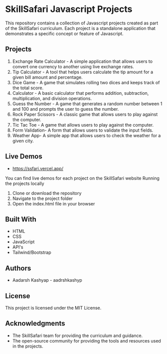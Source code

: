 # SkillSafari Javascript Projects

This repository contains a collection of Javascript projects created as part of the SkillSafari curriculum. Each project is a standalone application that demonstrates a specific concept or feature of Javascript.

## Projects

1. Exchange Rate Calculator - A simple application that allows users to convert one currency to another using live exchange rates.
2. Tip Calculator - A tool that helps users calculate the tip amount for a given bill amount and percentage.
3. Dice Game - A game that simulates rolling two dices and keeps track of the total score.
4. Calculator - A basic calculator that performs addition, subtraction, multiplication, and division operations.
5. Guess the Number - A game that generates a random number between 1 and 100 and prompts the user to guess the number.
6. Rock Paper Scissors - A classic game that allows users to play against the computer.
7. Tic Tac Toe - A game that allows users to play against the computer.
8. Form Validation- A form that allows users to validate the input fields.
9. Weather App- A simple app that allows users to check the weather for a given city.

## Live Demos

- https://ssfari.vercel.app/

You can find live demos for each project on the SkillSafari website
Running the projects locally

1. Clone or download the repository
2. Navigate to the project folder
3. Open the index.html file in your browser

## Built With

- HTML
- CSS
- JavaScript
- API's
- Tailwind/Bootstrap

## Authors

- Aadarsh Kashyap - aadrshkashyp

## License

This project is licensed under the MIT License.

## Acknowledgments

- The SkillSafari team for providing the curriculum and guidance.
- The open-source community for providing the tools and resources used in the projects.
